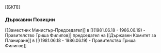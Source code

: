 [[БКП]]

### Държавни Позиции
[[Заместник Министър-Председател]] в [[(1981.06.18 - 1986.06.19) - Правителство Гриша Филипов]]
председател на [[Държавен Комитет за Планиране]] в [[(1981.06.18 - 1986.06.19) - Правителство Гриша Филипов]]